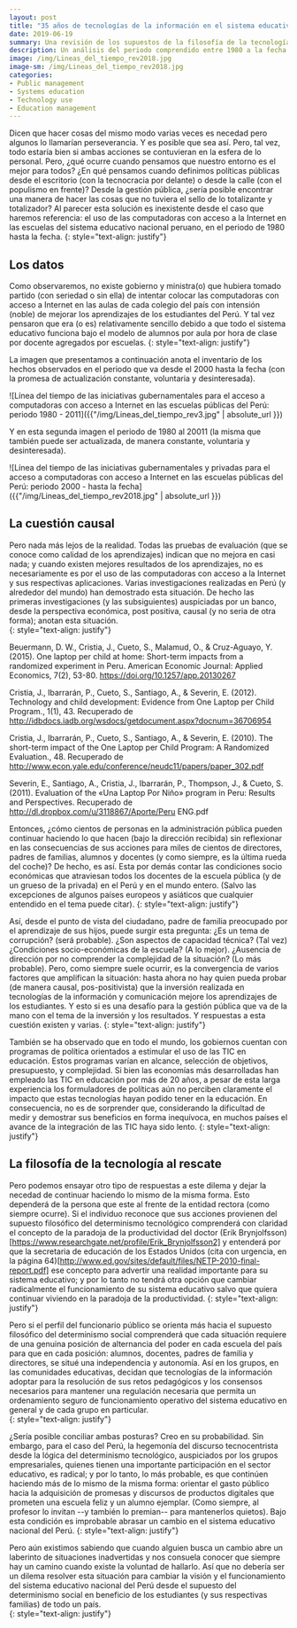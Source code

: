 ```yaml
--- 
layout: post
title: "35 años de tecnologías de la información en el sistema educativo peruano: un dilema para una ministra(o)"
date: 2019-06-19
summary: Una revisión de los supuestos de la filosofía de la tecnología es requerida para resolver la relación tecnología aprendizaje.  
description: Un análisis del periodo comprendido entre 1980 a la fecha permite comprender los supuestos filosóficos que orientaron aquellas decisiones  
image: /img/Lineas_del_tiempo_rev2018.jpg
image-sm: /img/Lineas_del_tiempo_rev2018.jpg
categories:
- Public management
- Systems education
- Technology use
- Education management
--- 
```


Dicen que hacer cosas del mismo modo varias veces es necedad pero algunos lo llamarían perseverancia. Y es posible que sea así. Pero, tal vez, todo estaría bien si ambas acciones se contuvieran en la esfera de lo personal. Pero, ¿qué ocurre cuando pensamos que nuestro entorno es el mejor para todos? ¿En qué pensamos cuando definimos políticas públicas desde el escritorio (con la tecnocracia por delante) o desde la calle (con el populismo en frente)? Desde la gestión pública, ¿sería posible encontrar una manera de hacer las cosas que no tuviera el sello de lo totalizante y totalizador? Al parecer esta solución es inexistente desde el caso que haremos referencia: el uso de las computadoras con acceso a la Internet en las escuelas del sistema educativo nacional peruano, en el periodo de 1980 hasta la fecha. 
{: style="text-align: justify"}

## Los datos
Como observaremos, no existe gobierno y ministra(o) que hubiera tomado partido (con seriedad o sin ella) de intentar colocar las computadoras con acceso a Internet en las aulas de cada colegio del país con intensión (noble) de mejorar los aprendizajes de los estudiantes del Perú. Y tal vez pensaron que era (o es) relativamente sencillo debido a que todo el sistema educativo funciona bajo el modelo de alumnos por aula por hora de clase por docente agregados por escuelas. 
{: style="text-align: justify"}

La imagen que presentamos a continuación anota el inventario de los hechos observados en el periodo que va desde el 2000 hasta la fecha (con la promesa de actualización constante, voluntaria y desinteresada).

![Línea del tiempo de las iniciativas gubernamentales para el acceso a computadoras con acceso a Internet en las escuelas públicas del Perú: periodo 1980 - 2011]({{"/img/Lineas_del_tiempo_rev3.jpg" | absolute_url }})

Y en esta segunda imagen el periodo de 1980 al 20011 (la misma que también puede ser actualizada, de manera constante, voluntaria y desinteresada).

![Línea del tiempo de las iniciativas gubernamentales y privadas para el acceso a computadoras con acceso a Internet en las escuelas públicas del Perú: periodo 2000 - hasta la fecha]({{"/img/Lineas_del_tiempo_rev2018.jpg" | absolute_url }})

## La cuestión causal 
Pero nada más lejos de la realidad. Todas las pruebas de evaluación (que se conoce como calidad de los aprendizajes) indican que no mejora en casi nada; y cuando existen mejores resultados de los aprendizajes, no es necesariamente es por el uso de las computadoras con acceso a la Internet y sus respectivas aplicaciones. Varias investigaciones realizadas en Perú (y alrededor del mundo) han demostrado esta situación. De hecho las primeras investigaciones (y las subsiguientes) auspiciadas por un banco, desde la perspectiva económica, post positiva, causal (y no seria de otra forma); anotan esta situación.   
{: style="text-align: justify"}

Beuermann, D. W., Cristia, J., Cueto, S., Malamud, O., & Cruz-Aguayo, Y. (2015). One laptop per child at home: Short-term impacts from a randomized experiment in Peru. American Economic Journal: Applied Economics, 7(2), 53-80. https://doi.org/10.1257/app.20130267

Cristia, J., Ibarrarán, P., Cueto, S., Santiago, A., & Severin, E. (2012). Technology and child development: Evidence from One Laptop per Child Program., 1(1), 43. Recuperado de http://idbdocs.iadb.org/wsdocs/getdocument.aspx?docnum=36706954

Cristia, J., Ibarrarán, P., Cueto, S., Santiago, A., & Severin, E. (2010). The short-term impact of the One Laptop per Child Program: A Randomized Evaluation., 48. Recuperado de http://www.econ.yale.edu/conference/neudc11/papers/paper_302.pdf

Severin, E., Santiago, A., Cristia, J., Ibarrarán, P., Thompson, J., & Cueto, S. (2011). Evaluation of the «Una Laptop Por Niño» program in Peru: Results and Perspectives. Recuperado de http://dl.dropbox.com/u/3118867/Aporte/Peru ENG.pdf

Entonces, ¿cómo cientos de personas en la administración pública pueden continuar haciendo lo que hacen (bajo la dirección recibida) sin reflexionar en las consecuencias de sus acciones para miles de cientos de directores, padres de familias, alumnos y docentes (y como siempre, es la última rueda del coche)? De hecho, es así. Esta por demás contar las condiciones socio económicas que atraviesan todos los docentes de la escuela pública (y de un grueso de la privada) en el Perú y en el  mundo entero. (Salvo las excepciones de algunos países europeos y asiáticos que cualquier entendido en el tema puede citar). 
{: style="text-align: justify"}

Así, desde el punto de vista del ciudadano, padre de familia preocupado por el aprendizaje de sus hijos, puede surgir esta pregunta: ¿Es un tema de corrupción? (será probable). ¿Son aspectos de capacidad técnica? (Tal vez) ¿Condiciones socio-económicas de la escuela? (A lo mejor). ¿Ausencia de dirección por no comprender la complejidad de la situación? (Lo más probable). Pero, como siempre suele ocurrir, es la convergencia de varios factores que amplifican la situación: hasta ahora no hay quien pueda probar (de manera causal, pos-positivista) que la inversión realizada en tecnologías de la información y comunicación mejore los aprendizajes de los estudiantes. Y esto si es una desafío para la gestión pública que va de la mano con el tema de la inversión y los resultados. Y respuestas a esta cuestión existen y varias. 
{: style="text-align: justify"} 

También se ha observado que en todo el mundo, los gobiernos cuentan con programas de política orientados a estimular el uso de las TIC en educación. Estos programas varían en alcance, selección de objetivos, presupuesto, y complejidad. Si bien las economías más desarrolladas han empleado las TIC en educación por más de 20 años, a pesar de esta larga experiencia los formuladores de políticas aún no perciben claramente el impacto que estas tecnologías hayan podido tener en la educación. En consecuencia, no es de sorprender que, considerando la dificultad de medir y demostrar sus beneficios en forma inequívoca, en muchos países el avance de la integración de las TIC haya sido lento.
{: style="text-align: justify"}  

## La filosofía de la tecnología al rescate
Pero podemos ensayar otro tipo de respuestas a este dilema y dejar la necedad de continuar haciendo lo mismo de la misma forma. Esto dependerá de la persona que este al frente de la entidad rectora (como siempre ocurre). Si el individuo reconoce que sus acciones provienen del supuesto filosófico del determinismo tecnológico comprenderá con claridad el concepto de la paradoja de la productividad del doctor (Erik Brynjolfsson)[https://www.researchgate.net/profile/Erik_Brynjolfsson2] y entenderá por que la secretaria de educación de los Estados Unidos (cita con urgencia, en la página 64)[http://www.ed.gov/sites/default/files/NETP-2010-final-report.pdf] ese concepto para advertir una realidad importante para su sistema educativo; y por lo tanto no tendrá otra opción que cambiar radicalmente el funcionamiento de su sistema educativo salvo que quiera continuar viviendo en la paradoja de la productividad.
{: style="text-align: justify"}

Pero si el perfil del funcionario público se orienta más hacia el supuesto filosófico del determinismo social comprenderá que cada situación requiere de una genuina posición de alternancia del poder en cada escuela del país para que en cada posición: alumnos, docentes, padres de familia y directores, se situé una independencia y autonomía. Así en los grupos, en las comunidades educativas, decidan que tecnologías de la información adoptar para la resolución de sus retos pedagógicos y los consensos necesarios para mantener una regulación necesaria que permita un ordenamiento seguro de funcionamiento operativo del sistema educativo en general y de cada grupo en particular.   
{: style="text-align: justify"}

¿Sería posible conciliar ambas posturas? Creo en su probabilidad. Sin embargo, para el caso del Perú, la hegemonía del discurso tecnocentrista desde la lógica del determinismo tecnológico, auspiciados por los grupos empresariales, quienes tienen una importante participación en el sector educativo, es radical; y por lo tanto, lo más probable, es que continúen haciendo más de lo mismo de la misma forma: orientar el gasto público hacia la adquisición de promesas y discursos de productos digitales que prometen una escuela feliz y un alumno ejemplar. (Como siempre, al profesor lo invitan --y también lo premian-- para mantenerlos quietos). Bajo esta condición es improbable abrasar un cambio en el sistema educativo nacional del Perú. 
{: style="text-align: justify"}

Pero aún existimos sabiendo que cuando alguien busca un cambio abre un laberinto de situaciones inadvertidas y nos consuela conocer que siempre hay un camino cuando existe la voluntad de hallarlo. Así que no debería ser un dilema resolver esta situación para cambiar la visión y el funcionamiento del sistema educativo nacional del Perú desde el supuesto del determinismo social en beneficio de los estudiantes (y sus respectivas familias) de todo un país.  
{: style="text-align: justify"}
